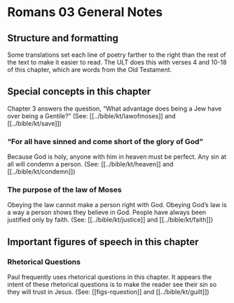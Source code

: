 # Romans 03 General Notes
## Structure and formatting

Some translations set each line of poetry farther to the right than the rest of the text to make it easier to read. The ULT does this with verses 4 and 10-18 of this chapter, which are words from the Old Testament.

## Special concepts in this chapter

Chapter 3 answers the question, “What advantage does being a Jew have over being a Gentile?” (See: [[../bible/kt/lawofmoses]] and [[../bible/kt/save]])

### “For all have sinned and come short of the glory of God”
Because God is holy, anyone with him in heaven must be perfect. Any sin at all will condemn a person. (See: [[../bible/kt/heaven]] and [[../bible/kt/condemn]])

### The purpose of the law of Moses
Obeying the law cannot make a person right with God. Obeying God’s law is a way a person shows they believe in God. People have always been justified only by faith. (See: [[../bible/kt/justice]] and [[../bible/kt/faith]])

## Important figures of speech in this chapter

### Rhetorical Questions
Paul frequently uses rhetorical questions in this chapter. It appears the intent of these rhetorical questions is to make the reader see their sin so they will trust in Jesus. (See: [[figs-rquestion]] and [[../bible/kt/guilt]])
